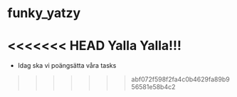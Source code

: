 # funky_yatzy
<<<<<<< HEAD
Yalla Yalla!!!
=======

* Idag ska vi poängsätta våra tasks
>>>>>>> abf072f598f2fa4c0b4629fa89b956581e58b4c2
